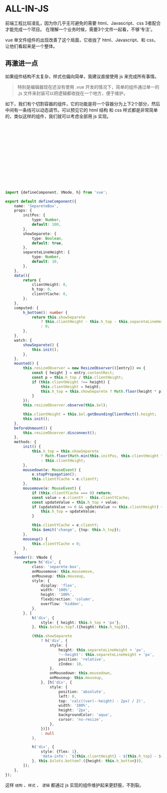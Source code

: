<script setup>
import SepareteBox from '../../components/separete-box/index.ts'
</script>  

# ALL-IN-JS

前端工程比较凌乱，因为你几乎无可避免的需要 html、Javascript、css 3者配合才能完成一个项目。 在理解一个业务时候，需要3个文件一起看，不够‘专注’。

vue 单文件组件的出现改善了这个局面，它收拢了 html、Javascript、和 css，让他们看起来是一个整体。

## 再激进一点

如果组件结构不太复杂，样式也偏向简单，我建议直接使用 js 来完成所有事情。
> 特别是编辑器现在还没有使用 .vue 开发的情况下，简单的组件通过单一的 .js 文件来封装可以把逻辑都收拢在一个地方，便于维护。

如下，我们有个切割容器的组件，它的功能是将一个容器分为上下2个部分，然后中间有一条线可以动态调节。可以预见它的 html 结构 和 css 样式都是非常简单的，类似这样的组件，我们就可以考虑全部用 js 实现。

<div style="height: 200px;background-color: var(--vp-c-bg-alt);">
    <separete-box>
        <template #top="{height}">{{height}}top</template>
        <template #bottom="{height}">{{height}}bottom</template>
    </separete-box>
</div>

```ts
import {defineComponent, VNode, h} from 'vue'; 

export default defineComponent({
    name: 'SepareteBox',
    props: {
        initPos: {
            type: Number,
            default: 100,
        },
        showSeparete: {
            type: Boolean,
            default: true,
        },
        separeteLineHeight: {
            type: Number,
            default: 10,
        },
    },
    data(){
        return {
            clientHeight: 0,
            h_top: 0,
            clientYCache: 0,
        };
    },
    computed: {
        h_bottom(): number {
            return this.showSeparete 
                ? this.clientHeight - this.h_top - this.separeteLineHeight
                : 0;
        },
    },
    watch: {
        showSeparete() {
            this.init();
        },
    },
    mounted() {
        this.resizeObserver = new ResizeObserver(([entry]) => {
            const { height } = entry.contentRect;
            const p = this.h_top / this.clientHeight;
            if (this.clientHeight !== height) {
                this.clientHeight = height;
                this.h_top = this.showSeparete ? Math.floor(height * p) : height;
            }
        });
        this.resizeObserver.observe(this.$el);

        this.clientHeight = this.$el.getBoundingClientRect().height;
        this.init();
    },
    beforeUnmount() {
        this.resizeObserver.disconnect();  
    },
    methods: {
        init() {
            this.h_top = this.showSeparete 
                ? Math.floor(Math.min(this.initPos, this.clientHeight * 0.8)) 
                : this.clientHeight;
        },
        mousedown(e: MouseEvent) {
            e.stopPropagation();
            this.clientYCache = e.clientY;
        },
        mousemove(e: MouseEvent) {
            if (this.clientYCache === 0) return;
            const value = e.clientY - this.clientYCache;
            const updateValue = this.h_top + value;
            if (updateValue >= 0 && updateValue <= this.clientHeight) {
                this.h_top = updateValue;
            }

            this.clientYCache = e.clientY;
            this.$emit('change', {top: this.h_top});
        },
        mouseup() {
            this.clientYCache = 0;
        },
    },
    render(): VNode {
        return h('div', {
            class: 'separete-box',
            onMousemove: this.mousemove,
            onMouseup: this.mouseup,
            style: {
                display: 'flex',
                width: '100%',
                height: '100%',
                flexDirection: 'column',
                overflow: 'hidden',
            },
        }, [
            h('div', {
                style: { height: this.h_top + 'px'}, 
            }, this.$slots.top?.({height: this.h_top})),

            (this.showSeparete 
                ? h('div', { 
                    style: {
                        height: this.separeteLineHeight + 'px',
                        '--height': this.separeteLineHeight + 'px',
                        position: 'relative',
                        zIndex: 10,
                    },
                    onMousedown: this.mousedown,
                    onMouseup: this.mouseup,
                }, [h('div', {
                    style: {
                        position: 'absolute',
                        left: 0,
                        top: 'calc((var(--height) - 2px) / 2)',
                        width: '100%',
                        height: '2px',
                        backgroundColor: 'aqua',
                        cursor: 'ns-resize',
                    },
                })]) 
                : null
            ),

            h('div', {
                style: {flex: 1},
                'data-info': `${this.clientHeight} - ${this.h_top} - ${this.separeteLineHeight} = ${this.h_bottom}`,
            }, this.$slots.bottom?.({height: this.h_bottom})),
        ]);
    },
});
```

这样 `结构` 、`样式` 、 `逻辑` 都通过 js 实现的组件维护起来更舒服，不割裂。